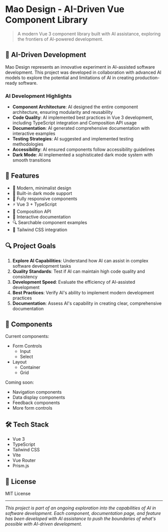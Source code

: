 # Mao Design - AI-Driven Vue Component Library

> A modern Vue 3 component library built with AI assistance, exploring the frontiers of AI-powered development.

## 🤖 AI-Driven Development

Mao Design represents an innovative experiment in AI-assisted software development. This project was developed in collaboration with advanced AI models to explore the potential and limitations of AI in creating production-ready software.

### AI Development Highlights

- **Component Architecture**: AI designed the entire component architecture, ensuring modularity and reusability
- **Code Quality**: AI implemented best practices in Vue 3 development, including TypeScript integration and Composition API usage
- **Documentation**: AI generated comprehensive documentation with interactive examples
- **Testing Strategies**: AI suggested and implemented testing methodologies
- **Accessibility**: AI ensured components follow accessibility guidelines
- **Dark Mode**: AI implemented a sophisticated dark mode system with smooth transitions

## 🚀 Features

- 🎨 Modern, minimalist design
- 🌙 Built-in dark mode support
- 📱 Fully responsive components
- ⚡️ Vue 3 + TypeScript
- 🎯 Composition API
- 🎪 Interactive documentation
- 🔍 Searchable component examples
- 🌈 Tailwind CSS integration

## 🔍 Project Goals

1. **Explore AI Capabilities**: Understand how AI can assist in complex software development tasks
2. **Quality Standards**: Test if AI can maintain high code quality and consistency
3. **Development Speed**: Evaluate the efficiency of AI-assisted development
4. **Best Practices**: Verify AI's ability to implement modern development practices
5. **Documentation**: Assess AI's capability in creating clear, comprehensive documentation

## 🌟 Components

Current components:
- Form Controls
  - Input
  - Select
- Layout
  - Container
  - Grid

Coming soon:
- Navigation components
- Data display components
- Feedback components
- More form controls

## 🛠 Tech Stack

- Vue 3
- TypeScript
- Tailwind CSS
- Vite
- Vue Router
- Prism.js

## 📄 License

MIT License

---

*This project is part of an ongoing exploration into the capabilities of AI in software development. Each component, documentation page, and feature has been developed with AI assistance to push the boundaries of what's possible with AI-driven development.*
